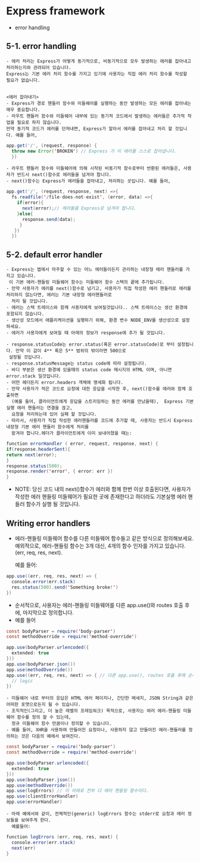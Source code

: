 # Express framework
- error handling


## 5-1. error handling
    - 에러 처리는 Express가 어떻게 동기적으로, 비동기적으로 모두 발생하는 에러를 잡아내고 처리하는지와 관려되어 있습니다.
    Express는 기본 에러 처리 함수를 가지고 있기에 사용자는 직접 에러 처리 함수를 작성할 필요가 없습니다.
    
    
    <에러 잡아내기>
    - Express가 경로 핸들러 함수와 미들웨어를 실행하는 동안 발생하는 모든 에러를 잡아내는 매우 중요합니다.
    - 라우트 핸들러 함수와 미들웨어 내부에 있는 동기적 코드에서 발생하는 에러들은 추가적 작업을 필요로 하지 않습니다.
    만약 동기적 코드가 에러를 던져내면, Express가 알아서 에러를 잡아내고 처리 할 것입니다. 예를 들어,
    
~~~Java Script
app.get('/', (request, response) {
  throw new Error('BROKEN') // Express 가 이 에러를 스스로 잡아냅니다.
  }) 
~~~

    - 라우트 핸들러 함수와 미들웨어에 의해 시작된 비동기적 함수로부터 반환된 에러들은, 사용자가 반드시 next()함수로 에러들을 넘겨야 합니다. 
    - next()함수는 Express가 에러들을 잡아내고, 처리하는 곳입니다. 예를 들어,
    
~~~Java Script
app.get('/', (request, response, next) =>{
  fs.readfile('/file-does-not-exist', (error, data) =>{
    if(error){
      next(error);// 에러들을 Express로 넘겨야 합니다.
    }else{
      response.send(data);
     }
   })
  })
  ~~~
  
  ## 5-2. default error handler
  
    - Express는 앱에서 마주할 수 있는 어느 에러들이든지 관리하는 내장형 에러 핸들러를 가지고 있습니다. 
     이 기본 에러-핸들링 미들웨어 함수는 미들웨어 함수 스택의 끝에 추가됩니다.
    - 만약 사용자가 에러를 next()함수로 넘기고, 사용자가 직접 작성한 에러 핸들러로 에러를 처리하지 않는다면, 에러는 기본 내장형 에러핸들러로 
      처리 될 것입니다. 
    - 에러는 스택 트레이스와 함께 사용자에게 보여질것입니다.. 스택 트레이스는 생산 환경에 포함되지 않습니다.
    - 생산성 모드에서 애플리케이션을 실행하기 위해, 환경 변수 NODE_ENV를 생산성으로 설정하세요. 
    - 에러가 사용자에게 보여질 때 아래의 정보가 response에 추가 될 것입니다.

    - response.statusCode는 error.status(혹은 error.statusCode)로 부터 설정됩니다. 만약 이 값이 4** 혹은 5** 범위의 밖이라면 500으로
     설정될 것입니다. 
    - response.statusMessage는 status code에 따라 설정됩니다. 
    - 바디 부분은 생산 환경에 있을때의 status code 메시지의 HTML 이며, 아니면 error.stack 일것입니다.
    - 어떤 헤더든지 error.headers 객체에 명세화 됩니다.
    - 만약 사용자가 적은 코드로 요청에 대한 응답을 시작한 후, next()함수를 에러와 함께 호출하면
      (예를 들어, 클라이언트에게 응답을 스트리밍하는 동안 에러를 만났을때),  Express 기본실행 에러 핸들러는 연결을 끊고, 
      요청을 처리하는데 있어 실패 할 것입니다. 
    - 따라서, 사용자가 직접 작성한 에러핸들러를 코드에 추가할 때, 사용자는 반드시 Express 내장형 기본 에러 핸들러 함수에게 처리를 
      맡겨야 합니다.헤더가 클라이언트에게 이미 보내어졌을 때는: 
    
~~~Java Script
function errorHandler ( error, request, response, next) {
if(response.headerSent){
return next(error);
}
response.status(500);
response.render('error', { error: err })
}
~~~
- NOTE: 당신 코드 내의 next()함수가 에러와 함께 한번 이상 호출된다면, 사용자가 작성한 에러 핸들링 미들웨어가 필요한 곳에 존재한다고
 하더라도 기본실행 에러 핸들러 함수가 실행 될 것입니다.



## Writing error handlers
   
   - 에러-핸들링 미들웨어 함수를 다른 미들웨어 함수들고 같은 방식으로 정의해보세요. 예외적으로, 에러-핸들링 함수는 3개 대신, 
     4개의 함수 인자를 가지고 있습니다.  (err, req, res, next). 
     
     예를 들어:
~~~Java Script
app.use((err, req, res, next) => {
  console.error(err.stack)
  res.status(500).send('Something broke!')
})
~~~
   - 순서적으로, 사용자는 에러-핸들링 미들웨어를 다른 app.use()와 routes 호출 후에,  마지막으로 정의합니다.
   - 예를 들어

~~~Java Script
const bodyParser = require('body-parser')
const methodOverride = require('method-override')

app.use(bodyParser.urlencoded({
  extended: true
}))
app.use(bodyParser.json())
app.use(methodOverride())
app.use((err, req, res, next) => { // 다른 app.use(), routes 호출 후에 순서적으로 가장 마지막으로 에러 핸들링 미들웨어가 옴
  // logic
})
~~~

    - 미들웨어 내로 부터의 응답은 HTML 에러 페이지나, 간단한 메세지, JSON String과 같은 어떠한 포맷으로든지 될 수 있습니다.
    - 조직적인(그리고, 더 높은 레벨의 프레임워크) 목적으로, 사용자는 여러 에러-핸들링 미들웨어 함수를 정의 할 수 있는데, 
      정규 미들웨어 함수 만큼이나 정의할 수 있습니다.
    - 예를 들어, XHR을 사용하여 만들어진 요청이나, 사용하지 않고 만들어진 에러-핸들러를 정의하는 것은 다음의 예에서 보여진다.


~~~Java Script
const bodyParser = require('body-parser')
const methodOverride = require('method-override')

app.use(bodyParser.urlencoded({
  extended: true
}))
app.use(bodyParser.json())
app.use(methodOverride())
app.use(logErrors) // 이 아래로 전부 다 에러 핸들링 함수이다. 
app.use(clientErrorHandler)
app.use(errorHandler)
~~~
    - 아래 예에서와 같이, 전체적인(generic) logErrors 함수는 stderr로 요청과 에러 정보들을 보여주게 한다. 
      예를들어: 
    
~~~Java Script
function logErrors (err, req, res, next) {
  console.error(err.stack)
  next(err)
}
~~~     
     
     
     
     
     
     
     
     
     
     
     
     

